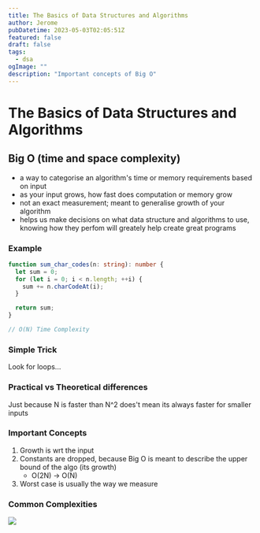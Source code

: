 ```yaml
---
title: The Basics of Data Structures and Algorithms
author: Jerome
pubDatetime: 2023-05-03T02:05:51Z
featured: false
draft: false
tags:
  - dsa
ogImage: ""
description: "Important concepts of Big O"
---
```


# The Basics of Data Structures and Algorithms

## Big O (time and space complexity)

- a way to categorise an algorithm's time or memory requirements based on input
- as your input grows, how fast does computation or memory grow
- not an exact measurement; meant to generalise growth of your algorithm
- helps us make decisions on what data structure and algorithms to use, knowing how they perfom will greately help create great programs

### Example

```typescript
function sum_char_codes(n: string): number {
  let sum = 0;
  for (let i = 0; i < n.length; ++i) {
    sum += n.charCodeAt(i);
  }

  return sum;
}

// O(N) Time Complexity
```

### Simple Trick

Look for loops...

### Practical vs Theoretical differences

Just because N is faster than N^2 does't mean its always faster for smaller inputs

### Important Concepts

1. Growth is wrt the input
2. Constants are dropped, because Big O is meant to describe the upper bound of the algo (its growth)
   - O(2N) -> O(N)
3. Worst case is usually the way we measure

### Common Complexities

![](/complexity.png)
